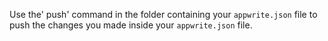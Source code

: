 Use the' push' command in the folder containing your `appwrite.json` file to push the changes you made inside your `appwrite.json` file.
